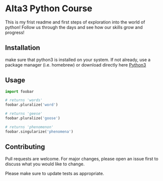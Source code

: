 # Alta3 Python Course

This is my frist readme and first steps of exploration into the world of python!
Follow us through the days and see how our skills grow and progress!

## Installation
make sure that python3 is installed on your system. If not already, use a package manager (i.e. homebrew) or download directly here
[Python3](https://www.python.org/downloads/)

## Usage

```python
import foobar

# returns 'words'
foobar.pluralize('word')

# returns 'geese'
foobar.pluralize('goose')

# returns 'phenomenon'
foobar.singularize('phenomena')
```

## Contributing

Pull requests are welcome. For major changes, please open an issue first
to discuss what you would like to change.

Please make sure to update tests as appropriate.
